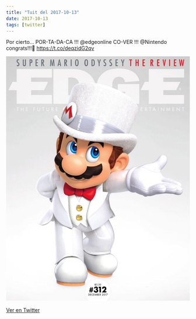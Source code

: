 ```yaml
---
title: "Tuit del 2017-10-13"
date: 2017-10-13
tags: [twitter]
---
```


Por cierto… POR-TA-DA-CA !!! @edgeonline CO-VER !!! @Nintendo congrats!!!🎩 https://t.co/deqzidG2qv

![Imagen](/assets/images/918918666732888064-DMCnpraX4AA-AWu.jpg)

[Ver en Twitter](https://twitter.com/i/web/status/918918666732888064)
